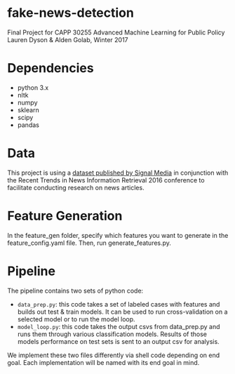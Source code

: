 # fake-news-detection
Final Project for CAPP 30255 Advanced Machine Learning for Public Policy
Lauren Dyson & Alden Golab, Winter 2017

# Dependencies
- python 3.x
- nltk
- numpy
- sklearn
- scipy
- pandas

# Data

This project is using a [dataset published by Signal Media](http://research.signalmedia.co/newsir16/signal-dataset.html) in conjunction with the Recent Trends in News Information Retrieval 2016 conference to facilitate conducting research on news articles.

# Feature Generation
In the feature_gen folder, specify which features you want to generate in the feature_config.yaml file.
Then, run generate_features.py.

# Pipeline
The pipeline contains two sets of python code:

- `data_prep.py`: this code takes a set of labeled cases with features and builds out test & train models. It can be used to run cross-validation on a selected model or to run the model loop.
- `model_loop.py`: this code takes the output csvs from data_prep.py and runs them through various classification models. Results of those models performance on test sets is sent to an output csv for analysis. 

We implement these two files differently via shell code depending on end goal. Each implementation will be named with its end goal in mind. 
